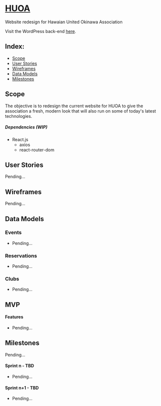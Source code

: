 # [HUOA](https://huoa.org/nuuzi/)

Website redesign for Hawaian United Okinawa Association

Visit the WordPress back-end [here](https://github.com/masalcedo88/huoa-wp).

## Index:
- [Scope](#Scope)
- [User Stories](#user-stories)
- [Wireframes](#wireframes)
- [Data Models](#data-models)
- [Milestones](#milestones)

## Scope

The objective is to redesign the current website for HUOA to give the association a fresh, modern look that will also run on some of today's latest technologies.

##### Dependencies (WIP)
- React.js
  - axios
  - react-router-dom

## User Stories

Pending...

## Wireframes

Pending...

## Data Models

### Events

- Pending...

### Reservations

- Pending...

### Clubs

- Pending...

## MVP

#### Features
- Pending...

## Milestones

Pending...

#### Sprint n - TBD
- Pending...

#### Sprint n+1 - TBD
- Pending...